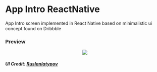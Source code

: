 # App Intro ReactNative

App Intro screen implemented in React Native based on minimalistic ui concept found on Dribbble

### Preview
<div align="center">
<img src="https://raw.githubusercontent.com/naeemqaswar/AppIntroReactNative/main/assets/demo/screenshots.png"/>
</div>

##### UI Credit: [Ruslanlatypov](https://dribbble.com/ruslanlatypov)